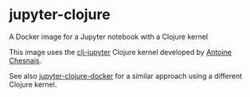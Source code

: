 # jupyter-clojure
A Docker image for a Jupyter notebook with a Clojure kernel

This image uses the [clj-jupyter](https://github.com/achesnais/clj-jupyter) Clojure kernel developed by [Antoine Chesnais](https://github.com/achesnais).

See also [jupyter-clojure-docker](https://github.com/kxxoling/jupyter-clojure-docker) for a similar approach using a different Clojure kernel.
